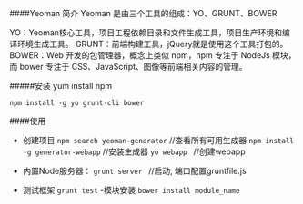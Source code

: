 ####Yeoman 简介
Yeoman 是由三个工具的组成：YO、GRUNT、BOWER

YO：Yeoman核心工具，项目工程依赖目录和文件生成工具，项目生产环境和编译环境生成工具。
GRUNT：前端构建工具，jQuery就是使用这个工具打包的。
BOWER：Web 开发的包管理器，概念上类似 npm，npm 专注于 NodeJs 模块，而 bower 专注于 CSS、JavaScript、图像等前端相关内容的管理。

#####安装
    yum install npm
    
    npm install -g yo grunt-cli bower

####使用
- 创建项目
`npm search yeoman-generator` //查看所有可用生成器
`npm install -g generator-webapp`  //安装生成器
`yo webapp ` //创建webapp

- 内置Node服务器：
`grunt server ` //启动, 端口配置gruntfile.js

- 测试框架
  `grunt test`
-模块安装
  `bower install module_name`
